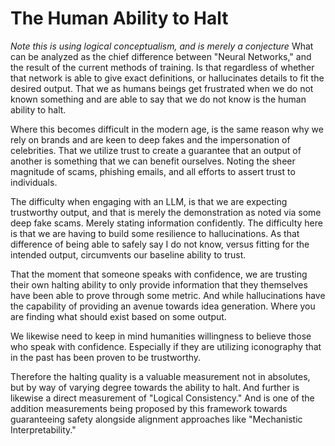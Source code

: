 # The Human Ability to Halt
*Note this is using logical conceptualism, and is merely a conjecture*
What can be analyzed as the chief difference between "Neural Networks," and the result of the current methods of training. Is that regardless of whether that network is able to give exact definitions, or hallucinates details to fit the desired output. That we as humans beings get frustrated when we do not known something and are able to say that we do not know is the human ability to halt.

Where this becomes difficult in the modern age, is the same reason why we rely on brands and are keen to deep fakes and the impersonation of celebrities. That we utilize trust to create a guarantee that an output of another is something that we can benefit ourselves. Noting the sheer magnitude of scams, phishing emails, and all efforts to assert trust to individuals.

The difficulty when engaging with an LLM, is that we are expecting trustworthy output, and that is merely the demonstration as noted via some deep fake scams. Merely stating information confidently. The difficulty here is that we are having to build some resilience to hallucinations. As that difference of being able to safely say I do not know, versus fitting for the intended output, circumvents our baseline ability to trust.

That the moment that someone speaks with confidence, we are trusting their own halting ability to only provide information that they themselves have been able to prove through some metric. And while hallucinations have the capability of providing an avenue towards idea generation. Where you are finding what should exist based on some output.

We likewise need to keep in mind humanities willingness to believe those who speak with confidence. Especially if they are utilizing iconography that in the past has been proven to be trustworthy.

Therefore the halting quality is a valuable measurement not in absolutes, but by way of varying degree towards the ability to halt. And further is likewise a direct measurement of "Logical Consistency." And is one of the addition measurements being proposed by this framework towards guaranteeing safety alongside alignment approaches like "Mechanistic Interpretability."
